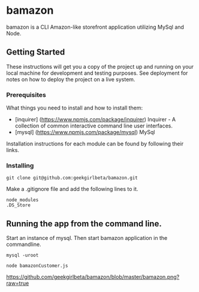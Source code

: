 # bamazon

bamazon is a CLI Amazon-like storefront application utilizing MySql and Node. 

## Getting Started

These instructions will get you a copy of the project up and running on your local machine for development and testing purposes. See deployment for notes on how to deploy the project on a live system.

### Prerequisites

What things you need to install and how to install them:

* [inquirer] (https://www.npmjs.com/package/inquirer) Inquirer - A collection of common interactive command line user interfaces.
* [mysql] (https://www.npmjs.com/package/mysql) MySql 

Installation instructions for each module can be found by following their links.

### Installing

```
git clone git@github.com:geekgirlbeta/bamazon.git
```
Make a .gitignore file and add the following lines to it.

```
node_modules
.DS_Store
```

## Running the app from the command line.

Start an instance of mysql. Then start bamazon application in the commandline.

```
mysql -uroot

node bamazonCustomer.js
```

https://github.com/geekgirlbeta/bamazon/blob/master/bamazon.png?raw=true